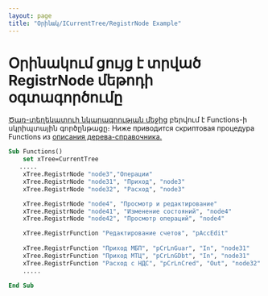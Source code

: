 ```yaml
---
layout: page
title: "Օրինակ/ICurrentTree/RegistrNode Example"
---
```


# Օրինակում ցույց է տրված RegistrNode մեթոդի օգտագործումը

[Ծառ-տեղեկատուի նկարագրության մեջից](../Defs/Tree.html) բերվում է Functions-ի սկրիպտային գործընթացը։
Ниже приводится скриптовая процедура Functions из [описания дерева-справочника.](../Defs/Tree.html)

``` vb
Sub Functions() 
    set xTree=CurrentTree
   .....    
    xTree.RegistrNode "node3","Операции"
    xTree.RegistrNode "node31", "Приход", "node3"
    xTree.RegistrNode "node32", "Расход", "node3"

    xTree.RegistrNode "node4", "Просмотр и редактирование"
    xTree.RegistrNode "node41", "Изменение состояний", "node4"
    xTree.RegistrNode "node42", "Просмотр операций", "node4"

    xTree.RegistrFunction "Редактирование счетов", "pAccEdit"
    
    xTree.RegistrFunction "Приход МБП", "pCrLnGuar", "In", "node31"
    xTree.RegistrFunction "Приход МТЦ", "pCrLnGDbt", "In", "node31"
    xTree.RegistrFunction "Расход с НДС", "pCrLnCred", "Out", "node32"
    .....

End Sub
```